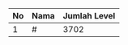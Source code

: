 | No | Nama            | Jumlah Level |
|----|-----------------|--------------|
| 1  | #    |    3702        |
